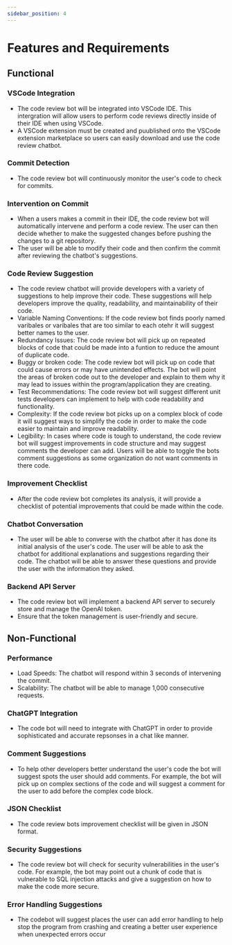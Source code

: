 ```yaml
---
sidebar_position: 4
---
```


# Features and Requirements

## Functional 
### VSCode Integration
- The code review bot will be integrated into VSCode IDE.  This intergration will allow users to perform code reviews directly inside of their IDE when using VSCode.  
- A VSCode extension must be created and puublished onto the VSCode extension marketplace so users can easily download and use the code review chatbot.

### Commit Detection
- The code review bot will continuously monitor the user's code to check for commits.

### Intervention on Commit
- When a users makes a commit in their IDE, the code review bot will automatically intervene and perform a code review.  The user can then decide whether to make the suggested changes before pushing the changes to a git repository.
- The user will be able to modify their code and then confirm the commit after reviewing the chatbot's suggestions.

### Code Review Suggestion
- The code review chatbot will provide developers with a variety of suggestions to help improve their code.  These suggestions will help developers improve the quality, readability, and maintainability of their code.
- Variable Naming Conventions:  If the code review bot finds poorly named varibales or varibales that are too similar to each otehr it will suggest better names to the user.
- Redundancy Issues: The code review bot will pick up on repeated blocks of code that could be made into a funtion to reduce the amount of duplicate code.
- Buggy or broken code:  The code review bot will pick up on code that could cause errors or may have unintended effects.  The bot will point the areas of broken code out to the developer and explain to them why it may lead to issues within the program/application they are creating.
- Test Recommendations: The code review bot will suggest different unit tests developers can implement to help with code readability and functionality.
- Complexity: If the code review bot picks up on a complex block of code it will suggest ways to simplify the code in order to make the code easier to maintain and improve readability.
- Legibility: In cases where code is tough to understand, the code review bot will suggest improvements in code structure and may suggest comments the developer can add.  Users will be able to toggle the bots comment suggestions as some organization do not want comments in there code.     

### Improvement Checklist
- After the code review bot completes its analysis, it will provide a checklist of potential improvements that could be made within the code.  

### Chatbot Conversation
- The user will be able to converse with the chatbot after it has done its initial analysis of the user's code.  The user will be able to ask the chatbot for additional explanations and suggestions regarding their code. The chatbot will be able to answer these questions and provide the user with the information they asked.

### Backend API Server
- The code review bot will implement a backend API server to securely store and manage the OpenAI token.
- Ensure that the token management is user-friendly and secure.

## Non-Functional

### Performance
- Load Speeds: The chatbot will respond within 3 seconds of intervening the commit.
- Scalability: The chatbot will be able to manage 1,000 consecutive requests.

### ChatGPT Integration
- The code bot will need to integrate with ChatGPT in order to provide sophisticated and accurate repsonses in a chat like manner.

### Comment Suggestions
- To help other developers better understand the user's code the bot will suggest spots the user should add comments.  For example, the bot will pick up on complex sections of the code and will suggest a comment for the user to add before the complex code block.

### JSON Checklist
- The code review bots improvement checklist will be given in JSON format.

### Security Suggestions
- The code review bot will check for security vulnerabilities in the user's code. For example, the bot may point out a chunk of code that is vulnerable to SQL injection attacks and give a suggestion on how to make the code more secure. 

### Error Handling Suggestions
- The codebot will suggest places the user can add error handling to help stop the program from crashing and creating a better user experience when unexpected errors occur

